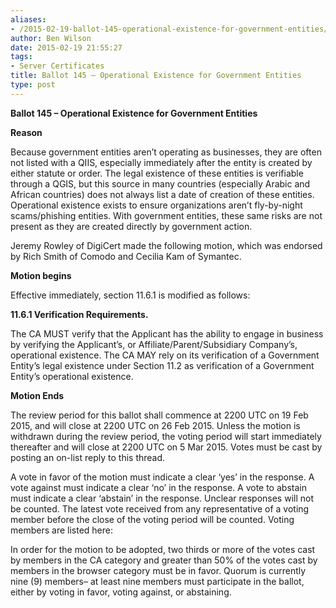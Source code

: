 ```yaml
---
aliases:
- /2015-02-19-ballot-145-operational-existence-for-government-entities/
author: Ben Wilson
date: 2015-02-19 21:55:27
tags:
- Server Certificates
title: Ballot 145 – Operational Existence for Government Entities
type: post
---
```


**Ballot 145 – Operational Existence for Government Entities**

**Reason**

Because government entities aren’t operating as businesses, they are often not listed with a QIIS, especially immediately after the entity is created by either statute or order. The legal existence of these entities is verifiable through a QGIS, but this source in many countries (especially Arabic and African countries) does not always list a date of creation of these entities. Operational existence exists to ensure organizations aren’t fly-by-night scams/phishing entities. With government entities, these same risks are not present as they are created directly by government action.

Jeremy Rowley of DigiCert made the following motion, which was endorsed by Rich Smith of Comodo and Cecilia Kam of Symantec.

**Motion begins**

Effective immediately, section 11.6.1 is modified as follows:

**11.6.1 Verification Requirements.**

The CA MUST verify that the Applicant has the ability to engage in business by verifying the Applicant’s, or Affiliate/Parent/Subsidiary Company’s, operational existence. The CA MAY rely on its verification of a Government Entity’s legal existence under Section 11.2 as verification of a Government Entity’s operational existence.

**Motion Ends**

The review period for this ballot shall commence at 2200 UTC on 19 Feb 2015, and will close at 2200 UTC on 26 Feb 2015. Unless the motion is withdrawn during the review period, the voting period will start immediately thereafter and will close at 2200 UTC on 5 Mar 2015. Votes must be cast by posting an on-list reply to this thread.

A vote in favor of the motion must indicate a clear ‘yes’ in the response. A vote against must indicate a clear ‘no’ in the response. A vote to abstain must indicate a clear ‘abstain’ in the response. Unclear responses will not be counted. The latest vote received from any representative of a voting member before the close of the voting period will be counted. Voting members are listed here:

In order for the motion to be adopted, two thirds or more of the votes cast by members in the CA category and greater than 50% of the votes cast by members in the browser category must be in favor. Quorum is currently nine (9) members– at least nine members must participate in the ballot, either by voting in favor, voting against, or abstaining.